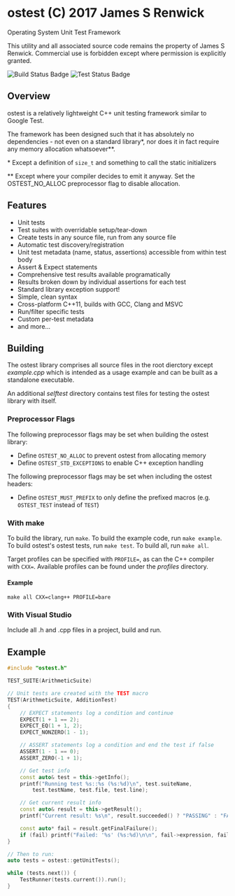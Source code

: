 
# ostest (C) 2017 James S Renwick
Operating System Unit Test Framework

This utility and all associated source code remains the property of James S Renwick.
Commercial use is forbidden except where permission is explicitly granted.

![Build Status Badge](https://jsren.github.io/test-results/Build%20OSTest/build-status.svg)
![Test Status Badge](https://jsren.github.io/test-results/Build%20OSTest/test-status.svg)


## Overview ##
ostest is a relatively lightweight C++ unit testing framework similar to Google Test.

The framework has been designed such that it has absolutely no dependencies - not even on
a standard library\*, nor does it in fact require any memory allocation whatsoever\*\*.

\* Except a definition of `size_t` and something to call the static initializers

\*\* Except where your compiler decides to emit it anyway. Set the OSTEST\_NO\_ALLOC preprocessor flag to disable allocation.

## Features ##
 * Unit tests
 * Test suites with overridable setup/tear-down
 * Create tests in any source file, run from any source file
 * Automatic test discovery/registration
 * Unit test metadata (name, status, assertions) accessible from within test body
 * Assert & Expect statements
 * Comprehensive test results available programatically
 * Results broken down by individual assertions for each test
 * Standard library exception support!
 * Simple, clean syntax
 * Cross-platform C++11, builds with GCC, Clang and MSVC
 * Run/filter specific tests
 * Custom per-test metadata
 * and more...

## Building ##

The ostest library comprises all source files in the root dierctory except _example.cpp_ which is intended as a usage example
and can be built as a standalone executable.

An additional _selftest_ directory contains test files for testing the ostest library with itself.

### Preprocessor Flags ###
The following preprocessor flags may be set when building the ostest library:
 * Define `OSTEST_NO_ALLOC` to prevent ostest from allocating memory
 * Define `OSTEST_STD_EXCEPTIONS` to enable C++ exception handling

The following preprocessor flags may be set when including the ostest headers:
 * Define `OSTEST_MUST_PREFIX` to only define the prefixed macros (e.g. `OSTEST_TEST` instead of `TEST`)

### With make ###
To build the library, run `make`.
To build the example code, run `make example`.
To build ostest's ostest tests, run `make test`.
To build all, run `make all`.

Target profiles can be specified with `PROFILE=`, as can the C++ compiler with `CXX=`.
Available profiles can be found under the _profiles_ directory.

#### Example ####
`make all CXX=clang++ PROFILE=bare`

### With Visual Studio ###
Include all .h and .cpp files in a project, build and run.

## Example ##
```c++
#include "ostest.h"

TEST_SUITE(ArithmeticSuite)

// Unit tests are created with the TEST macro
TEST(ArithmeticSuite, AdditionTest)
{
    // EXPECT statements log a condition and continue
    EXPECT(1 + 1 == 2);
    EXPECT_EQ(1 + 1, 2);
    EXPECT_NONZERO(1 - 1);

    // ASSERT statements log a condition and end the test if false
    ASSERT(1 - 1 == 0);
    ASSERT_ZERO(-1 + 1);

    // Get test info
    const auto& test = this->getInfo();
    printf("Running test %s::%s (%s:%d)\n", test.suiteName,
        test.testName, test.file, test.line);

    // Get current result info
    const auto& result = this->getResult();
    printf("Current result: %s\n", result.succeeded() ? "PASSING" : "FAILING");

    const auto* fail = result.getFinalFailure();
    if (fail) printf("Failed: '%s' (%s:%d)\n\n", fail->expression, fail->file, fail->line);
}

// Then to run:
auto tests = ostest::getUnitTests();

while (tests.next()) {
    TestRunner(tests.current()).run();
}
```
